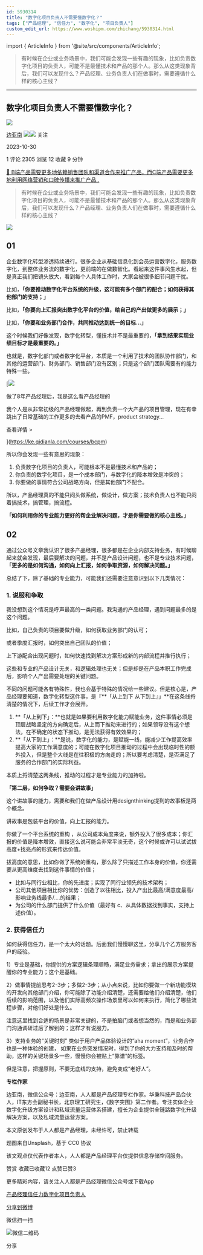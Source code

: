 ```yaml
---
id: 5930314
title: "数字化项目负责人不需要懂数字化？"
tags: ["产品经理", "信任力", "数字化", "项目负责人"]
custom_edit_url: https://www.woshipm.com/zhichang/5930314.html
---
```

import { ArticleInfo } from '@site/src/components/ArticleInfo';

<ArticleInfo
    author="边亚南"
    authorLink="https://www.woshipm.com/u/392118"
    published="2023-10-30"
    views={2305}
    comments={1}
    collects={12}
/>

> 有时候在企业或业务场景中，我们可能会发现一些有趣的现象，比如负责数字化项目的负责人，可能不是最懂技术和产品的那个人。那么从这类现象背后，我们可以发现什么？产品经理、业务负责人们在做事时，需要遵循什么样的核心主线？

---

## 数字化项目负责人不需要懂数字化？

[![](https://image.woshipm.com/wp-files/2019/11/eknGXvtALbWyD721bYrz.png!/both/72x72)](https://www.woshipm.com/u/392118)

[边亚南](https://www.woshipm.com/u/392118) ![](https://static.woshipm.com/tag/1121_1@2x.png)![](https://static.woshipm.com/tag/2103_1@2x.png) 关注

2023-10-30

1 评论 2305 浏览 12 收藏 9 分钟

[🔗 B端产品需要更多地依赖销售团队和渠道合作来推广产品，而C端产品需要更多地利用网络营销和口碑传播来推广产品..](https://ke.qidianla.com/courses/bcpm)

> 有时候在企业或业务场景中，我们可能会发现一些有趣的现象，比如负责数字化项目的负责人，可能不是最懂技术和产品的那个人。那么从这类现象背后，我们可以发现什么？产品经理、业务负责人们在做事时，需要遵循什么样的核心主线？

![](https://image.woshipm.com/2023/04/14/6b684bd4-da8d-11ed-8c17-00163e0b5ff3.jpg)

## 01

企业数字化转型渗透持续进行。很多企业从基础信息化到会员运营数字化，服务数字化，到整体业务流的数字化，更前端的在做数智化。看起来这件事风生水起，但是真正我们把镜头放大，看到每个人具体工作时，大家会被很多细节问题干扰。

比如，**「你要推动数字化平台系统的升级，这可能有多个部门的配合；如何获得其他部门的支持；」**

比如，**「你要向上汇报突出数字化平台的价值，给自己的产出做更多的展示；」**

比如，**「你要和业务部门合作，共同推动达到统一的目标…」**

这个时候我们好像发现，数字化转型，懂技术并不是最重要的，**「拿到结果实现业绩目标才是最重要的。」**

也就是，数字化部门或者数字化平台，本质是一个利用了技术的团队协作部门，和其他的运营部门、财务部门、销售部门没有区别；只是这个部门团队需要有的能力特殊一些。

[![](https://image.woshipm.com/2023/08/02/bf59b8ba-30e4-11ee-88e7-00163e0b5ff3.png)

做了8年产品经理后，我是这么看产品经理的

我个人是从非常初级的产品经理做起，再到负责一个大产品的项目管理，现在有幸跳出了日常基础的工作更多的去看产品的PMF，product strategy...

查看详情 >

](https://ke.qidianla.com/courses/bcpm)

所以你会发现一些有意思的现象：

1.  负责数字化项目的负责人，可能根本不是最懂技术和产品的；
2.  你负责的数字化项目，是一个成本部门，与数字化的降本增效是冲突的；
3.  你要做的事情符合公司战略方向，但是其他部门不配合。

所以，产品经理真的不能只闷头做系统，做设计，做方案；技术负责人也不能只闷着搞技术，搞管理，搞流程。

**「如何利用你的专业能力更好的帮企业解决问题，才是你需要做的核心主线。」**

## 02

通过公众号文章我认识了很多产品经理，很多都是在企业内部支持业务，有时候聊起来就会发现，最后要解决的问题，并不是产品设计问题，也不是专业技术问题，**「更多的是如何沟通，如何向上汇报，如何争取资源，如何解决问题。」**

总结了下，除了基础的专业能力，可能我们还需要注意意识到以下几类情况：

### 1\. 说服和争取

我没想到这个情况是呼声最高的一类问题。我沟通的产品经理，遇到问题最多的是这个问题。

比如，自己负责的项目要做升级，如何获取业务部门的认可；

或者季度汇报时，如何突出自己团队的价值；

上下游配合出现问题时，如何快速找到解决方案形成新的内部流程并推行执行；

这些和专业的产品设计无关，和逻辑处理也无关；但是却是在产品本职工作完成后，影响个人产出需要处理的关键问题。

不同的问题可能各有特殊性，我也会基于特殊的情况给一些建议。但是核心是，产品经理要知道，数字化转型这件事，是『**「从上到下 从下到上』」**在这条线捋清楚的情况下，后续工作才会展开。

1.  **「从上到下」：**也就是如果要利用数字化能力赋能业务，这件事情必须是顶层战略坚定的方向确定后，从上而下推动来进行的；如果领导没有这个想法，在不确定的状态下推动，是无法获得有效效果的；
2.  **「从下到上」：**是说，数字化的能力，是赋能一线，能减少工作提高效率提高大家的工作满意度的；可能在数字化项目推动的过程中会出现临时性的额外投入，但是整个大线是在往积极的方向走的；所以要考虑清楚，是否满足了服务的合作部门的实际利益。

本质上捋清楚这两条线，推动的过程才是专业能力的加持啦。

**「第二层，如何争取？需要会讲故事」**

这个讲故事的能力，需要和我们在做产品设计用designthinking提到的故事板是两个概念。

讲故事是包装平台的价值，向上汇报的能力。

你做了一个平台系统的重构 ，从公司成本角度来说，额外投入了很多成本；你汇报的价值是降本增效，直接这么说可能会非常平淡无奇，这个时候或许可以试试拔高度+找亮点的形式来传达价值。

拔高度的意思，比如你做了系统的重构，那么除了只描述工作本身的价值，你还需要从更高维度去找到这件事情的价值；

*   比如与同行业相比，你的先进度；实现了同行业领先的技术架构；
*   公司其他项目相比你的优势：创造了以往相比，投入产出比最高/满意度最高/影响业务线最多/….的结果；
*   为公司的什么部门提供了什么价值（最好有 c、从具体数据找到事实，支持上述价值）。

### 2\. 获得信任力

如何获得信任力，是一个太大的话题。后面我们慢慢聊这里，分享几个乙方服务客户的经验。

1）专业是基础，你提供的方案逻辑条理顺畅，满足业务需求；拿出的展示方案提醒你的专业能力；这个是基础。

2）做事情提前思考2-3步；多做2-3步；从小点来说，比如你要做一个新功能模块的开发向其他部门介绍，你可能除了功能介绍清楚，还需要给他们介绍清楚，他们后续的影响范围，以及他们实际高频次操作场景里可以如何来执行，简化了哪些流程步骤，对他们好处是什么。

注意这里找到合适的场景是非常关键的，不是拍脑门或者想当然的，而是和业务部门沟通调研过后了解到的；这样才有说服力。

3）支持业务的“关键时刻” 类似于用户产品体验设计的“aha moment”，业务合作也是一种体验的创建， 如果在业务突发情况时，得到了你的大力支持和及时的帮助，这样的关键场景多一些，慢慢你会被贴上“靠谱”的标签。

但是注意，把握原则，不要无底线的支持，避免变成“老好人”。

**专栏作家**

边亚南，微信公众号：边亚南，人人都是产品经理专栏作家。华秉科技产品合伙人，IT东方会副秘书长，北京理工研究生，《数字突围》第二作者。专注实体企业数字化升级方案设计和私域流量运营体系搭建，擅长为企业提供全链路数字化升级解决方案，以及私域流量运营方案。

本文原创发布于人人都是产品经理，未经许可，禁止转载

题图来自Unsplash，基于 CC0 协议

该文观点仅代表作者本人，人人都是产品经理平台仅提供信息存储空间服务。

赞赏 收藏已收藏12 点赞已赞3

更多精彩内容，请关注人人都是产品经理微信公众号或下载App

[产品经理](https://www.woshipm.com/tag/pmd)[信任力](https://www.woshipm.com/tag/%e4%bf%a1%e4%bb%bb%e5%8a%9b)[数字化](https://www.woshipm.com/tag/%e6%95%b0%e5%ad%97%e5%8c%96)[项目负责人](https://www.woshipm.com/tag/%e9%a1%b9%e7%9b%ae%e8%b4%9f%e8%b4%a3%e4%ba%ba)

[分享到微博](https://service.weibo.com/share/share.php?appkey=2775287854&title=数字化项目负责人不需要懂数字化？&url=https://www.woshipm.com/zhichang/5930314.html&pic=https://image.woshipm.com/2023/04/14/6b684bd4-da8d-11ed-8c17-00163e0b5ff3.jpg)

微信扫一扫

![微信二维码](https://api.pwmqr.com/qrcode/create/?url=https://www.woshipm.com/zhichang/5930314.html)

分享